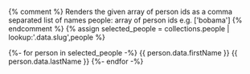 {% comment %}
Renders the given array of person ids as a comma separated list of names
people: array of person ids e.g. ['bobama']
{% endcomment %}
{% assign selected_people = collections.people | lookup:'.data.slug',people %}

{%- for person in selected_people -%}
<span class="person-link">
{{ person.data.firstName }} {{ person.data.lastName }}
</span>
{%- endfor -%}
